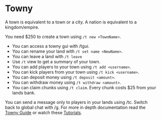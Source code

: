 # Towny

A town is equivalent to a town or a city. A nation is equivalent to a kingdom/empire.

You need $250 to create a town using `/t new <TownName>`.
  - You can access a towny gui with /tgui.
  - You can rename your land with `/t set name <NewName>`.
  - You can leave a land with `/t leave`
  - Use `/t` view to get a summary of your town.
  - You can add players to your town using `/t add <username>`.
  - You can kick players from your town using `/t kick <username>`.
  - You can deposit money using `/t deposit <amount>`.
  - You can withdraw money using `/t withdraw <amount>`.
  - You can claim chunks using `/t claim`. Every chunk costs $25 from your lands bank.

You can send a message only to players in your lands using /tc.
Switch back to global chat with /g.
For more in depth documentation read the [Towny Guide](https://github.com/TownyAdvanced/Towny/wiki/How-Towny-Works) or watch these [Tutorials](https://www.youtube.com/playlist?list=PLvzvmyk0uI0WsLf4iyJZRhD_T2e-ANCmE).